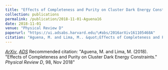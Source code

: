 ```yaml
---
title: "Effects of Completeness and Purity on Cluster Dark Energy Constraints"
collection: publications
permalink: /publication/2018-11-01-Aguena16
date: 2018-11-01
venue: "Physical Review D"
paperurl: "https://ui.adsabs.harvard.edu/\#abs/2016arXiv161105468A"
citation: "Aguena, M. and Lima, M.. &quot;Effects of Completeness and Purity on Cluster Dark Energy Constraints.&quot; <i>Physical Review D</i>, 98, Nov 2018"
---
```


[*ArXiv*](https://arxiv.org/abs/1611.05468), [*ADS*](https://ui.adsabs.harvard.edu/\#abs/2016arXiv161105468A)
Recommended citation: "Aguena, M. and Lima, M. (2018). &quot;Effects of Completeness and Purity on Cluster Dark Energy Constraints.&quot; <i>Physical Review D</i>, 98, Nov 2018"
